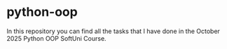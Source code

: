 # python-oop
In this repository you can find all the tasks that I have done in the October 2025 Python OOP SoftUni Course.
